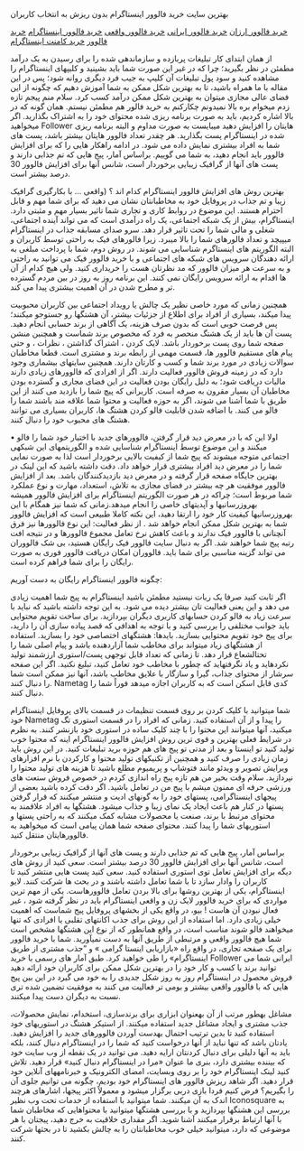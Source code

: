 

بهترین سایت خرید فالوور اینستاگرام بدون ریزش به انتخاب کاربران

<a href="https://mymember.shop/%D8%AE%D8%B1%DB%8C%D8%AF-%D9%81%D8%A7%D9%84%D9%88%D9%88%D8%B1-%D8%A7%DB%8C%D8%B1%D8%A7%D9%86%DB%8C-%D9%88%D8%A7%D9%82%D8%B9%DB%8C" rel="nofollow">خرید فالوور ارزان</a>
<a href="https://mymember.shop/%D8%AE%D8%B1%DB%8C%D8%AF-%D9%81%D8%A7%D9%84%D9%88%D9%88%D8%B1-%D8%A7%DB%8C%D8%B1%D8%A7%D9%86%DB%8C-%D9%88%D8%A7%D9%82%D8%B9%DB%8C" rel="nofollow">خرید فالوور ایرانی</a>
<a href="https://mymember.shop/%D8%AE%D8%B1%DB%8C%D8%AF-%D9%81%D8%A7%D9%84%D9%88%D9%88%D8%B1-%D8%A7%DB%8C%D8%B1%D8%A7%D9%86%DB%8C-%D9%88%D8%A7%D9%82%D8%B9%DB%8C" rel="nofollow">خرید فالوور واقعی</a>
<a href="https://mymember.shop/%D8%AE%D8%B1%DB%8C%D8%AF-%D9%81%D8%A7%D9%84%D9%88%D9%88%D8%B1-%D8%A7%DB%8C%D8%B1%D8%A7%D9%86%DB%8C-%D9%88%D8%A7%D9%82%D8%B9%DB%8C" rel="nofollow">خرید فالوور اینستاگرام</a>
<a href="https://mymember.shop/%D8%AE%D8%B1%DB%8C%D8%AF-%D9%81%D8%A7%D9%84%D9%88%D9%88%D8%B1-%D8%A7%DB%8C%D8%B1%D8%A7%D9%86%DB%8C-%D9%88%D8%A7%D9%82%D8%B9%DB%8C" rel="nofollow">خرید فالوور</a>
<a href="https://mymember.shop/%D8%AE%D8%B1%DB%8C%D8%AF-%DA%A9%D8%A7%D9%85%D9%86%D8%AA-%D8%A7%DB%8C%D9%86%D8%B3%D8%AA%D8%A7%DA%AF%D8%B1%D8%A7%D9%85" rel="nofollow">خرید کامنت اینستاگرام</a>



از همان ابتدای کار تبلیغات پربازده و سازماندهی شده را برای رسیدن به یک درآمد مطمئن در نظر بگیرید؛ چرا که در غیر این صورت شما باید بشینید و کلیپهای اینستاگرام را مشاهده کنید و سود پول تبلیغات آن کلیپ به جیب فرد دیگری روانه شود؛ پس در این مقاله با ما همراه باشید، تا به بهترین شکل ممکن به شما آموزش دهیم که چگونه از این فضای عالی مجازی میتوان به بهترین شکل ممکن درآمد کسب کرد. سلام منم پیجم تازه زدم میخوام بره بالا نمیدونم چکارکنم به خرید فالور هم مطمئن نیستم. همان گونه که در بالا اشاره کردیم، باید به صورت برنامه ریزی شده محتوای خود را به اشتراک بگذارید. اگر میخواهید Follower هایتان را افزایش دهید میبایست به صورت مداوم و البته برنامه ریزی شده در اینستاگرام پست بگذارید. هر چقدر تعداد فالوور هایتان بیشتر باشد، پست های شما به افراد بیشتری نمایش داده می شود. در ادامه راهکار هایی را که برای افزایش فالوور باید انجام دهید، به شما می گوییم. براساس آمار، پیج هایی که تم جذابی دارند و پست های آنها از گرافیک زیبایی برخوردار است، شانس آنها برای افزایش فالوور 30 درصد بیشتر است.

بهترین روش های افزایش فالوور اینستاگرام کدام اند ؟ (واقعی ... با بکارگیری گرافیک زیبا و تم جذاب در پروفایل خود به مخاطبانتان نشان می دهید که برای شما مهم و قابل احترام هستند. این موضوع در روابط کاری و تجاری شما تاثیر بسیار مهم و مثبتی دارد. اینستاگرام، بیش از یک شبکه اجتماعی، یک راه درآمدی است که می تواند آینده اجتماعی، شغلی و مالی شما را تحت تاثیر قرار دهد. سرو صدای مسابقه جذاب در اینستاگرام میپیچد و تعداد فالورهای شما را بالا میبرد. زیرا فالورهای فیک به راحتی توسط کاربران و البته الگوریتم های اینستاگرم شناسایی می شوند. در روش دوم، شما با پرداخت مبلغی به ارائه دهندگان سرویس های شبکه های اجتماعی و با خرید فالوور فیک می توانید به راحتی و به سرعت هر میزان فالوور که مد نظرتان هست را خریداری کنید. ولی هیچ کدام از آن ها اقدام به ارائه سرویس رایگان نمی کنند. این برنامه روز به روز در بین مردم گسترده تر و مطرح شدن در آن اهمیت بیشتری پیدا می کند.

همچنین زمانی که مورد خاصی نظیر یک چالش یا رویداد اجتماعی بین کاربران محبوبیت پیدا میکند، بسیاری از افراد برای اطلاع از جزئیات بیشتر، آن هشتگها رو جستوجو میکنند؛ پس فرصت خوبی است که بدون صرف هزینه، یک آگاهی از برند حسابی انجام دهید. پست آن ها باید از یک هشتگ منحصر به فرد که مخصوص برند شماست و همچنین منشن صفحه شما روی پست برخوردار باشد. لایک کردن ، اشتراک گذاشتن ، نظرات ، و حتی پیام های مستقیم فالوور ها، قسمت مهمی از رابطه برند و مشتری است. قطعا مخاطبان سوالات زیادی در مورد برند شما و کسب و کارتان دارند. همچنین سایتهای بیشماری وجود دارد که در زمینه فروش فالوور فعالیت دارند. اگر از افرادی که فالوورهای زیادی دارند مالیات دریافت شود؛ به دلیل رایگان بودن فعالیت در این فضای مجاری و گسترده بودن مخاطبان آن بسیار مقرون به صرفه است. کاربرانی که پیچ شما را بازدید می کنند از این طریق با شما آشنا می شوند، اگر به حوزه فعالیت و محتوا شما علاقه مند باشند شما را فالو می کنند. با اضافه شدن قابلیت فالو کردن هشتگ ها، کاربران بسیاری می توانند هشتگ های محبوب خود را دنبال کنند.

• اولا این که با در معرض دید قرار گرفتن، فالوورهای جدید با اختیار خود شما را فالو میکنند و این موضوع توسط اینستاگرام شناسایی شده و الگوریتمهای این شبکهی اجتماعی متوجه میشوند که پیج شما از کیفیت بالایی برخوردار است لذا به صورت نمایی شما را در معرض دید افراد بیشتری قرار خواهد داد. دقت داشته باشید که این لینک در بهترین جایگاه صفحه قرار گرفته و در معرض دید بازدیدکنندگان باشد. بعد از افزایش فالوور موفقیت هر چه بیشتر در فضای مجازی به تلاش، استعداد، مهارت و نوع عملکرد شما مربوط است؛ چراکه در هر صورت الگوریتم اینستاگرام برای افزایش فالوور همیشه بهروزرسانیها و آپدیتهای خاصی را انجام میدهد.زمانی که شما نیز همگام با این بهروزرسانیها کیفیت کار خود را ارتقا دهید، این نکته کاملا طبیعی است که افزایش فالوور شما به بهترین شکل ممکن انجام خواهد شد . از نظر فعالیت: این نوع فالوورها نیز فرق آنچنانی با فالوور فیک ندارند و باعث کاهش نرخ تعامل مجموع فالوورها و در نتیجه افت رتبه پیج شما خواهند شد. اگر به دنبال سایت فالوور فیک رایگان هستید، بی شک فالووران می تواند گزینه مناسبی برای شما باید. فالووران امکان دریافت فالوور فوری به صورت رایگان را برای شما فراهم کرده است.

 




چگونه فالوور اینستاگرام رایگان به دست آوریم:


اگر ثابت کنید صرفا یک ربات نیستید مطمئن باشید اینستاگرام به پیج شما اهمیت زیادی می دهد و این یعنی فعالیت تان بیشتر دیده می شود. به این توجه داشته باشید که نباید با سرعت زیاد به فالو کردن حسابهای کاربری دیگران بپردازید. برای ساخت تقویم محتوایی باید جوانب مختلفی را بررسی کنید و با توجه به اهدافی که قصد پیاده سازی آن را دارید، برای پیج خود تقویم محتوایی بسازید. بایدها: هشتگهای اختصاصی خود را بسازید. استفاده از هشتگهای زیاد میتواند برای مخاطب شما آزاردهنده باشد و پیام اصلی شما را تحتالشعاع قرار دهد. تا زمانی که تعداد قابل توجهی پست/استوری ارزشمند تولید نکردهاید و یاد نگرفتهاید که چطور با مخاطب خود تعامل کنید، تبلیغ نکنید. اگر این صفحه سرشار از محتوای جذاب، گیرا و سازگار با علایق مخاطب باشد، آنها نیز ممکن است شما را دنبال کنند. Nametag کدی قابل اسکن است که به کاربران اجازه میدهد فوراً شما را دنبال کنند.

شما میتوانید با کلیک کردن بر روی قسمت تنظیمات در قسمت بالای پروفایل اینستاگرام خود Nametag را پیدا و از آن استفاده کنید. زمانی که افراد را در قسمت استوری تگ میکنید، آنها میتوانند این محتوا را با چند کلیک ساده در استوری خود بازنشر کنند. به نظرم در شرایط فعلی بهترین و قوی ترین روش افزایش فالوور اینستاگرام اینه که محتوا خوب تولید کنید تو اینستا و بعد از مدتی تو پیج های هم حوزه برید تبلیغات کنید. در این روش باید زمان زیادی را صرف کنید و همچنین از تکنیکهای تولید محتوا و کارکردن با نرم افزارهای ویرایش تصویر و ویدئو مانند فتوشاپ و پریمیوم مطلع باشید تا هزینه های تولید محتوا را نپردازید. سلام وقت بخیر من هم تازه پیج راه اندازی کردم در خصوص فروش ستعت های ورزشی حرفه ای ممنون میشم با پیج من در تعامل باشید. اگر دقت کرده باشید بعضی از پیجهای اینستاگرامی، پستهای خود را به گونهای ادیت و منتشر میکنند که قرار گرفتن پستها در کنار هم باعث ایجاد یک نمای زیبا و جذاب میشود. هشتگها به افراد علاقمند به محتوای مرتبط با برند، صنعت یا محصولات مشابه کمک میکنند که به راحتی پستها و استوریهای شما را پیدا کنند. محتوای صفحه شما همان پیامی است که میخواهید به فالوورهایتان منتقل کنید.

براساس آمار، پیج هایی که تم جذابی دارند و پست های آنها از گرافیک زیبایی برخوردار است، شانس آنها برای افزایش فالوور 30 درصد بیشتر است. سعی کنید از روش های دیگه برای افزایش تعامل توی استوری استفاده کنید. سعی کنید پست هایی منتشر کنید تا کاربران را وادار سازد تا با شما تعامل داشته باشند و در بحث ها شرکت کنند. لایو اینستاگرام، یکی از بهترین روشها برای بالا بردن تعامل فالوورهاست. یکی از مهم ترین مواردی که برای خرید فالوور لایک زن و واقعی اینستاگرام باید در نظر گرفته شود ، غیر فعال نبودن آن هاست ! بیو، در واقع یکی از بخشهای پروفایل پیج شماست که اهمیت خیلی زیادی دارد. اما استفاده از این روش برای جذب اکانتهای تقلبی یا افرادی که تنها میخواهند فالو شوند مناسب است، در واقع همانطور که از نوع این هشتگها مشخص است شما هیچ فالوور واقعی و مرتبطی از طریق آنها به دست نمیآورید. شما با خرید فالوور برای یک صفحه تجاری، در واقع راه «بازاریابی اینستا گرامی » و “جذب مشتری از طریق اینستاگرام» را طی خواهید کرد. طبق آمار های رسمی با خرید Follower ایرانی شما می توانید برند یا کسب و کار خود را در بهترین شکل ممکن برای کاربران خود ارائه دهید فروش محصول در اینستاگرام روز به روز شکل جدیدی را به خود می گیرد در این بین پیج هایی که با فالوور واقعی بیشتر و بومی تر فعالیت می کنند به موفقیت تضمین شده تری نسبت به دیگران دست پیدا میکنند.

مشاغل بهطور مرتب از آن بهعنوان ابزاری برای برندسازی، استخدام، نمایش محصولات، جذب مشتری و ایجاد مشاغل جدید استفاده میکنند. از استیکر هشتگ در استوریهای خود استفاده کنید تا بدین ترتیب احتمال بهدست آوردن فالوورهای جدید را افزایش دهید. یادتان باشد که تنها نباید از آنها درخواست کنید که شما را در اینستاگرام دنبال کنند، بلکه باید به آنها دلیلی برای دنبال کردنتان ارایه دهید. می توانید در یک نقطه از وب سایت خود که بیننده بیشتری دارد، بنری ما عنوان «مرا در اینستاگرام دنبال کنید» قرار دهید. تلاش کنید لینک اینستاگرام خود را بر روی وبسایت، امضای الکترونیک و خبرنامههای آنلاین خود قرار دهید. اگر شاهد ریزش فالوور های اینستاگرام خود بودیم، چگونه می توانیم جلوی آن را بگیریم؟ فرض کنیم فردا بازی دربی برگزار میشود و معمولاً اکثر پیجها، اشارهای هرچند اندک به آن میکنند. شما میتوانید با استفاده از خدمات تحت وب نظیر Iconosquare به بررسی این هشتگها بپردازید و با بررسی هشتگها میتوانید با محتواهایی که مخاطبان شما با آنها ارتباط برقرار میکنند آشنا شوید. اگر مقداری خلاقیت به خرج دهید، پیجتان با هر موضوعی که دارد، میتوانید خیلی خوب مخاطبانتان را به چالش بکشید تا در بحثها شرکت کنند.

 



